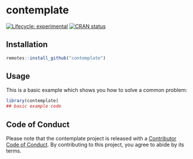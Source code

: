 
<!-- README.md is generated from README.Rmd. Please edit that file -->

# contemplate

<!-- badges: start -->

[![Lifecycle:
experimental](https://img.shields.io/badge/lifecycle-experimental-orange.svg)](https://www.tidyverse.org/lifecycle/#experimental)
[![CRAN
status](https://www.r-pkg.org/badges/version/contemplate)](https://CRAN.R-project.org/package=contemplate)
<!-- badges: end -->

## Installation

``` r
remotes::install_github("contemplate")
```

## Usage

This is a basic example which shows you how to solve a common problem:

``` r
library(contemplate)
## basic example code
```

## Code of Conduct

Please note that the contemplate project is released with a [Contributor
Code of
Conduct](https://contributor-covenant.org/version/2/0/CODE_OF_CONDUCT.html).
By contributing to this project, you agree to abide by its terms.
